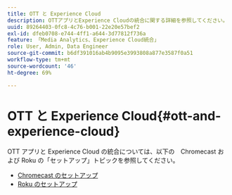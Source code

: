 ```yaml
---
title: OTT と Experience Cloud
description: OTTアプリとExperience Cloudの統合に関する詳細を参照してください。
uuid: 89264403-0fc8-4c76-b001-22e20e57bef2
exl-id: dfeb0708-e744-4ff1-a644-3d77812f736a
feature: 「Media Analytics、Experience Cloud統合」
role: User, Admin, Data Engineer
source-git-commit: b6df391016ab4b9095e3993808a877e3587f0a51
workflow-type: tm+mt
source-wordcount: '46'
ht-degree: 69%

---
```


# OTT と Experience Cloud{#ott-and-experience-cloud}

OTT アプリと Experience Cloud の統合については、以下の　Chromecast および Roku の「セットアップ」トピックを参照してください。

* [Chromecast のセットアップ](/help/sdk-implement/setup/set-up-chromecast.md)
* [Roku のセットアップ](/help/sdk-implement/setup/set-up-roku.md)
